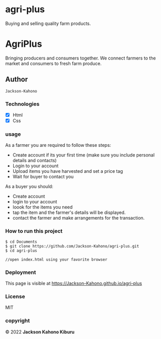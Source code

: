 # agri-plus
Buying and selling quality farm products.

# AgriPlus

Bringing producers and consumers together. We connect farmers to the market and consumers to fresh farm produce.

## Author

    Jackson-Kahono
    

### Technologies

- [x] Html
- [x] Css

### usage

As a farmer you are required to follow these steps:

- Create account if its your first time (make sure you include personal details and contacts)
- Login to your account
- Upload items you have harvested and set a price tag
- Wait for buyer to contact you

As a buyer you should:

- Create account
- login to your account
- loook for the items you need
- tap the item and the farmer's details will be displayed.
- contact the farmer and make arrangements for the transaction.
### How to run this project
```
$ cd Documents
$ git clone https://github.com/Jackson-Kahono/agri-plus.git
$ cd agri-plus

//open index.html using your favorite browser

```

### Deployment

This page is visible at https://Jackson-Kahono.github.io/agri-plus

### License

MIT

### copyright
<p>&copy 2022 <b>Jackson Kahono Kiburu</b></p>
